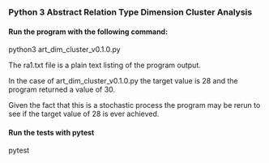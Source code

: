 ### Python 3 Abstract Relation Type Dimension Cluster Analysis

#### Run the program with the following command:

python3 art_dim_cluster_v0.1.0.py

The ra1.txt file is a plain text listing of the program output.

In the case of art_dim_cluster_v0.1.0.py the target value is 28 and the program returned a value of 30.

Given the fact that this is a stochastic process the program may be rerun to see if the target value of 28 is ever achieved.

#### Run the tests with pytest

pytest 
